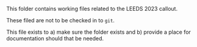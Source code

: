 This folder contains working files related to the LEEDS 2023 callout.

These filed are not to be checked in to `git`.

This file exists to a) make sure the folder exists and b) provide a place for
documentation should that be needed.